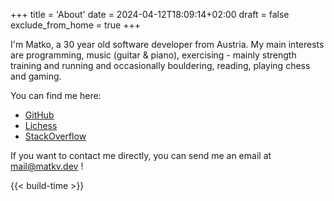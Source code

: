+++
title = 'About'
date = 2024-04-12T18:09:14+02:00
draft = false
exclude_from_home = true
+++

<!--more-->

I'm Matko, a 30 year old software developer from Austria. My main interests are programming, music (guitar & piano), exercising - mainly strength training and running and occasionally bouldering, reading, playing chess and gaming.

You can find me here:

- [GitHub](https://github.com/matkv)
- [Lichess](https://lichess.org/@/matkv)
- [StackOverflow](https://stackoverflow.com/users/9710458/matkv)

If you want to contact me directly, you can send me an email at [mail@matkv.dev](mailto:mail@matkv.dev) !

{{< build-time >}}
